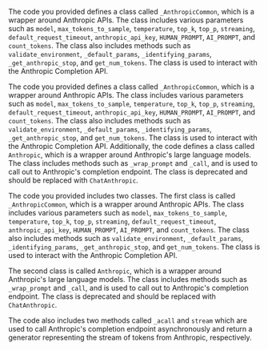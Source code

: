 The code you provided defines a class called `_AnthropicCommon`, which is a wrapper around Anthropic APIs. The class includes various parameters such as `model`, `max_tokens_to_sample`, `temperature`, `top_k`, `top_p`, `streaming`, `default_request_timeout`, `anthropic_api_key`, `HUMAN_PROMPT`, `AI_PROMPT`, and `count_tokens`. The class also includes methods such as `validate_environment`, `_default_params`, `_identifying_params`, `_get_anthropic_stop`, and `get_num_tokens`. The class is used to interact with the Anthropic Completion API.

The code you provided defines a class called `_AnthropicCommon`, which is a wrapper around Anthropic APIs. The class includes various parameters such as `model`, `max_tokens_to_sample`, `temperature`, `top_k`, `top_p`, `streaming`, `default_request_timeout`, `anthropic_api_key`, `HUMAN_PROMPT`, `AI_PROMPT`, and `count_tokens`. The class also includes methods such as `validate_environment`, `_default_params`, `_identifying_params`, `_get_anthropic_stop`, and `get_num_tokens`. The class is used to interact with the Anthropic Completion API. Additionally, the code defines a class called `Anthropic`, which is a wrapper around Anthropic's large language models. The class includes methods such as `_wrap_prompt` and `_call`, and is used to call out to Anthropic's completion endpoint. The class is deprecated and should be replaced with `ChatAnthropic`.

The code you provided includes two classes. The first class is called `_AnthropicCommon`, which is a wrapper around Anthropic APIs. The class includes various parameters such as `model`, `max_tokens_to_sample`, `temperature`, `top_k`, `top_p`, `streaming`, `default_request_timeout`, `anthropic_api_key`, `HUMAN_PROMPT`, `AI_PROMPT`, and `count_tokens`. The class also includes methods such as `validate_environment`, `_default_params`, `_identifying_params`, `_get_anthropic_stop`, and `get_num_tokens`. The class is used to interact with the Anthropic Completion API. 

The second class is called `Anthropic`, which is a wrapper around Anthropic's large language models. The class includes methods such as `_wrap_prompt` and `_call`, and is used to call out to Anthropic's completion endpoint. The class is deprecated and should be replaced with `ChatAnthropic`. 

The code also includes two methods called `_acall` and `stream` which are used to call Anthropic's completion endpoint asynchronously and return a generator representing the stream of tokens from Anthropic, respectively.

